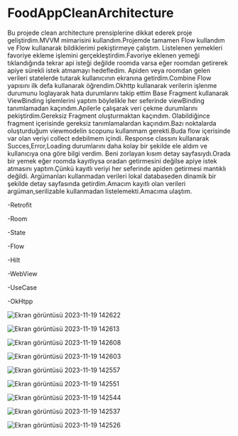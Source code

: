 # FoodAppCleanArchitecture
Bu projede clean architecture prensiplerine dikkat ederek proje geliştirdim.MVVM mimarisini kullandım.Projemde tamamen Flow kullandım ve Flow kullanarak bildiklerimi pekiştirmeye çalıştım.
Listelenen yemekleri favoriye ekleme işlemini gerçekleştirdim.Favoriye eklenen yemeği tıklandığında tekrar api isteği değilde roomda varsa eğer roomdan getirerek apiye sürekli istek atmamayı hedefledim.
Apiden veya roomdan gelen verileri statelerde tutarak kullanıcının ekranına getirdim.Combine Flow yapısını ilk defa kullanarak öğrendim.Okhttp kullanarak verilerin işlenme durumunu loglayarak hata durumlarını takip ettim
Base Fragment kullanarak ViewBinding işlemlerini yaptım böylelikle her seferinde viewBinding tanımlamadan kaçındım.Apilerle çalışarak veri çekme durumlarını pekiştirdim.Gereksiz Fragment oluşturmaktan kaçındım.
Olabildiğince fragment içerisinde gereksiz tanımlamalardan kaçındım.Bazı noktalarda oluşturduğum viewmodelin scopunu kullanmam gerekti.Buda flow içerisinde var olan veriyi collect edebilmem içindi.
Response classını kullanarak Succes,Error,Loading durumlarını daha kolay bir şekilde ele aldım ve kullanıcıya ona göre bilgi verdim.
Beni zorlayan kısım detay sayfasıydı.Orada bir yemek eğer roomda kayıtlıysa oradan getirmesini değilse apiye istek atmasını yaptım.Çünkü kayıtlı veriyi her seferinde apiden getirmesi mantıklı değildi.
Argümanları kullanmadan verileri lokal databaseden dinamik bir şekilde detay sayfasında getirdim.Amacım kayıtlı olan verileri argüman,serilizable kullanmadan listelemekti.Amacıma ulaştım.



-Retrofit


-Room


-State


-Flow


-Hilt


-WebView


-UseCase


-OkHtpp



![Ekran görüntüsü 2023-11-19 142622](https://github.com/Cntrk01/FoodAppCleanArchitecture/assets/98031686/1f6ad690-6bfa-423f-a377-bdb67bea4763)



![Ekran görüntüsü 2023-11-19 142613](https://github.com/Cntrk01/FoodAppCleanArchitecture/assets/98031686/db1aad27-591a-4c63-9035-a6bdd0897d8b)



![Ekran görüntüsü 2023-11-19 142608](https://github.com/Cntrk01/FoodAppCleanArchitecture/assets/98031686/1752db91-c4bf-49ac-994b-e32176a0dce5)



![Ekran görüntüsü 2023-11-19 142603](https://github.com/Cntrk01/FoodAppCleanArchitecture/assets/98031686/38402a8b-6e3b-4853-9cbb-f3edffe10d1d)



![Ekran görüntüsü 2023-11-19 142557](https://github.com/Cntrk01/FoodAppCleanArchitecture/assets/98031686/0164bcc6-e429-464d-bb8c-cfed6b1805f2)



![Ekran görüntüsü 2023-11-19 142551](https://github.com/Cntrk01/FoodAppCleanArchitecture/assets/98031686/918149d8-595e-4b60-abc7-75fa4f540b6a)



![Ekran görüntüsü 2023-11-19 142544](https://github.com/Cntrk01/FoodAppCleanArchitecture/assets/98031686/1a831f70-397e-4d1a-bf97-ddb580eddc7d)



![Ekran görüntüsü 2023-11-19 142537](https://github.com/Cntrk01/FoodAppCleanArchitecture/assets/98031686/28c209c8-c6e9-4f9a-8de5-7f549a247f65)



![Ekran görüntüsü 2023-11-19 142526](https://github.com/Cntrk01/FoodAppCleanArchitecture/assets/98031686/89b09cd9-99b1-4f96-a3f9-fd27e8f21cd0)

